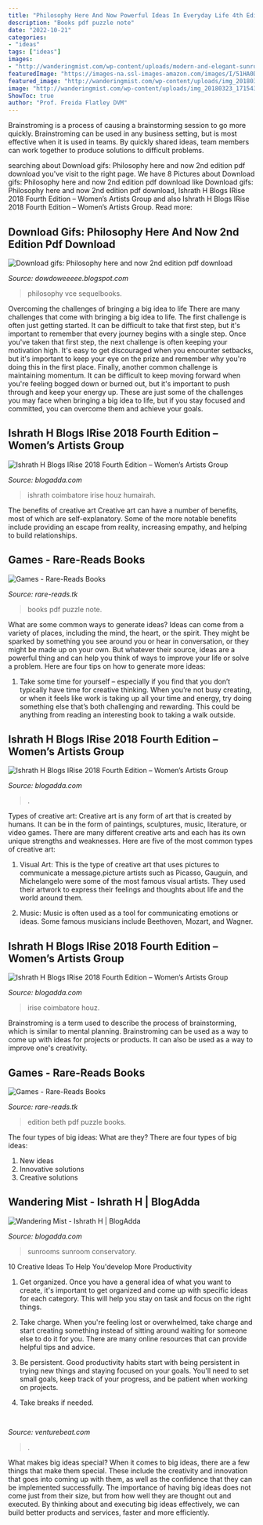 ```yaml
---
title: "Philosophy Here And Now Powerful Ideas In Everyday Life 4th Edition Pdf Free - Ishrath Coimbatore Irise Houz Humairah"
description: "Books pdf puzzle note"
date: "2022-10-21"
categories:
- "ideas"
tags: ["ideas"]
images:
- "http://wanderingmist.com/wp-content/uploads/modern-and-elegant-sunroom-with-leather-upholstry-and-minimal-design.jpg"
featuredImage: "https://images-na.ssl-images-amazon.com/images/I/51HA0D4W74L._SX301_BO1,204,203,200_.jpg"
featured_image: "http://wanderingmist.com/wp-content/uploads/img_20180323_1715434724381648046085096-1024x768.jpg"
image: "http://wanderingmist.com/wp-content/uploads/img_20180323_1715434724381648046085096-1024x768.jpg"
ShowToc: true
author: "Prof. Freida Flatley DVM"
---
```



Brainstroming is a process of causing a brainstorming session to go more quickly. Brainstroming can be used in any business setting, but is most effective when it is used in teams. By quickly shared ideas, team members can work together to produce solutions to difficult problems.

	

		
searching about Download gifs: Philosophy here and now 2nd edition pdf download you've visit to the right page. We have 8 Pictures about Download gifs: Philosophy here and now 2nd edition pdf download like Download gifs: Philosophy here and now 2nd edition pdf download, Ishrath H Blogs IRise 2018 Fourth Edition – Women’s Artists Group and also Ishrath H Blogs IRise 2018 Fourth Edition – Women’s Artists Group. Read more:
		
    
## Download Gifs: Philosophy Here And Now 2nd Edition Pdf Download

<img loading=lazy src="https://dbpublishing.net.au/pub13/images/Philosophy-1-2-cover-2013.jpg" onerror="this.onerror=null;this.src='https://tse4.mm.bing.net/th?id=OIP.d3z-VYgPyl9jybDFVe5dpAAAAA&amp;pid=15.1';" alt="Download gifs: Philosophy here and now 2nd edition pdf download">

_Source: dowdoweeeee.blogspot.com_

>philosophy vce sequelbooks. 

	

Overcoming the challenges of bringing a big idea to life
There are many challenges that come with bringing a big idea to life. The first challenge is often just getting started. It can be difficult to take that first step, but it's important to remember that every journey begins with a single step. Once you've taken that first step, the next challenge is often keeping your motivation high. It's easy to get discouraged when you encounter setbacks, but it's important to keep your eye on the prize and remember why you're doing this in the first place. Finally, another common challenge is maintaining momentum. It can be difficult to keep moving forward when you're feeling bogged down or burned out, but it's important to push through and keep your energy up. These are just some of the challenges you may face when bringing a big idea to life, but if you stay focused and committed, you can overcome them and achieve your goals.

    
## Ishrath H Blogs IRise 2018 Fourth Edition – Women’s Artists Group

<img loading=lazy src="http://wanderingmist.com/wp-content/uploads/img_20180323_1716103214779833003915791.jpg" onerror="this.onerror=null;this.src='https://tse2.mm.bing.net/th?id=OIP.rF7e9aY_TE3sesk_V6DSwAHaFj&amp;pid=15.1';" alt="Ishrath H Blogs IRise 2018 Fourth Edition – Women’s Artists Group">

_Source: blogadda.com_

>ishrath coimbatore irise houz humairah. 

	

The benefits of creative art
Creative art can have a number of benefits, most of which are self-explanatory. Some of the more notable benefits include providing an escape from reality, increasing empathy, and helping to build relationships.

    
## Games - Rare-Reads Books

<img loading=lazy src="https://images-na.ssl-images-amazon.com/images/I/51dluvOlUbL._SX321_BO1,204,203,200_.jpg" onerror="this.onerror=null;this.src='https://tse2.mm.bing.net/th?id=OIP.LU3l-FNwu3to6Epn0W6iKgAAAA&amp;pid=15.1';" alt="Games - Rare-Reads Books">

_Source: rare-reads.tk_

>books pdf puzzle note. 

	

What are some common ways to generate ideas?
Ideas can come from a variety of places, including the mind, the heart, or the spirit. They might be sparked by something you see around you or hear in conversation, or they might be made up on your own. But whatever their source, ideas are a powerful thing and can help you think of ways to improve your life or solve a problem. Here are four tips on how to generate more ideas: 
1. Take some time for yourself – especially if you find that you don’t typically have time for creative thinking. When you’re not busy creating, or when it feels like work is taking up all your time and energy, try doing something else that’s both challenging and rewarding. This could be anything from reading an interesting book to taking a walk outside. 

    
## Ishrath H Blogs IRise 2018 Fourth Edition – Women’s Artists Group

<img loading=lazy src="http://wanderingmist.com/wp-content/uploads/2011/12/flower_rain_1.jpg" onerror="this.onerror=null;this.src='https://tse2.mm.bing.net/th?id=OIP.vqagBVCmzvPeDVvHxpPLdwHaFe&amp;pid=15.1';" alt="Ishrath H Blogs IRise 2018 Fourth Edition – Women’s Artists Group">

_Source: blogadda.com_

>. 

	

Types of creative art:
Creative art is any form of art that is created by humans. It can be in the form of paintings, sculptures, music, literature, or video games. There are many different creative arts and each has its own unique strengths and weaknesses. Here are five of the most common types of creative art:
1. Visual Art: This is the type of creative art that uses pictures to communicate a message.picture artists such as Picasso, Gauguin, and Michelangelo were some of the most famous visual artists. They used their artwork to express their feelings and thoughts about life and the world around them.

2. Music: Music is often used as a tool for communicating emotions or ideas. Some famous musicians include Beethoven, Mozart, and Wagner.

    
## Ishrath H Blogs IRise 2018 Fourth Edition – Women’s Artists Group

<img loading=lazy src="http://wanderingmist.com/wp-content/uploads/img_20180323_1715434724381648046085096-1024x768.jpg" onerror="this.onerror=null;this.src='https://tse4.mm.bing.net/th?id=OIP.I_bTzMZH1H3Kub9nZT7m1QHaFj&amp;pid=15.1';" alt="Ishrath H Blogs IRise 2018 Fourth Edition – Women’s Artists Group">

_Source: blogadda.com_

>irise coimbatore houz. 

	

Brainstroming is a term used to describe the process of brainstorming, which is similar to mental planning. Brainstroming can be used as a way to come up with ideas for projects or products. It can also be used as a way to improve one's creativity.

    
## Games - Rare-Reads Books

<img loading=lazy src="https://images-na.ssl-images-amazon.com/images/I/51HA0D4W74L._SX301_BO1,204,203,200_.jpg" onerror="this.onerror=null;this.src='https://tse1.mm.bing.net/th?id=OIP.jbhlAP8ETk1NN0AgwXqzhwAAAA&amp;pid=15.1';" alt="Games - Rare-Reads Books">

_Source: rare-reads.tk_

>edition beth pdf puzzle books. 

	

The four types of big ideas: What are they?
There are four types of big ideas: 
1. New ideas 
2. Innovative solutions 
3. Creative solutions 

    
## Wandering Mist - Ishrath H | BlogAdda

<img loading=lazy src="http://wanderingmist.com/wp-content/uploads/modern-and-elegant-sunroom-with-leather-upholstry-and-minimal-design.jpg" onerror="this.onerror=null;this.src='https://tse3.mm.bing.net/th?id=OIP.skfmBLsRA_Ge8DJyHfb2ggHaEK&amp;pid=15.1';" alt="Wandering Mist - Ishrath H | BlogAdda">

_Source: blogadda.com_

>sunrooms sunroom conservatory. 

	

10 Creative Ideas To Help You'develop More Productivity
1. Get organized. Once you have a general idea of what you want to create, it's important to get organized and come up with specific ideas for each category. This will help you stay on task and focus on the right things.
2. Take charge. When you're feeling lost or overwhelmed, take charge and start creating something instead of sitting around waiting for someone else to do it for you. There are many online resources that can provide helpful tips and advice.

3. Be persistent. Good productivity habits start with being persistent in trying new things and staying focused on your goals. You'll need to set small goals, keep track of your progress, and be patient when working on projects.

4. Take breaks if needed.

    
## 

<img loading=lazy src="https://venturebeat.com/wp-content/uploads/2019/11/see.jpg" onerror="this.onerror=null;this.src='https://tse2.mm.bing.net/th?id=OIP.AhqEY8zgHdeqpYL7IYPd1wHaEi&amp;pid=15.1';" alt="">

_Source: venturebeat.com_

>. 

	

What makes big ideas special?
When it comes to big ideas, there are a few things that make them special. These include the creativity and innovation that goes into coming up with them, as well as the confidence that they can be implemented successfully. The importance of having big ideas does not come just from their size, but from how well they are thought out and executed. By thinking about and executing big ideas effectively, we can build better products and services, faster and more efficiently.

